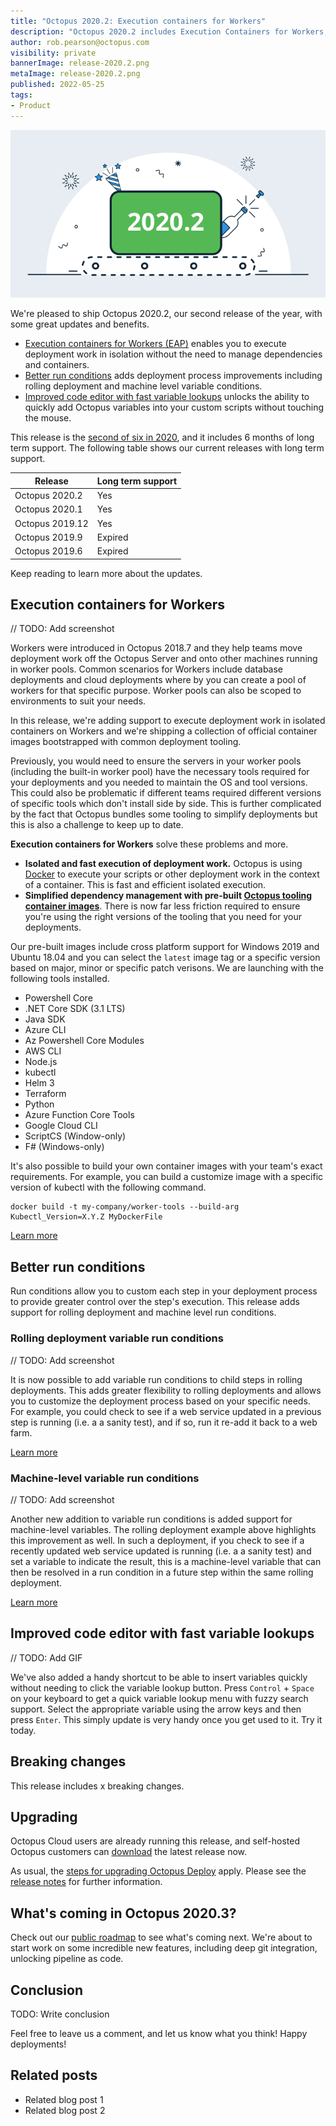 ```yaml
---
title: "Octopus 2020.2: Execution containers for Workers"
description: "Octopus 2020.2 includes Execution Containers for Workers, better rolling deployments and code editor improvements."
author: rob.pearson@octopus.com
visibility: private
bannerImage: release-2020.2.png
metaImage: release-2020.2.png
published: 2022-05-25
tags:
- Product
---
```


![Octopus 2020.2: Execution containers for Workers](release-2020.2.png)

We're pleased to ship Octopus 2020.2, our second release of the year, with some great updates and benefits.

* [Execution containers for Workers (EAP)](blog/2020-05/octopus-release-2020-2/index.md#execution-containers-for-workers) enables you to execute deployment work in isolation without the need to manage dependencies and containers.
* [Better run conditions](blog/2020-05/octopus-release-2020-2/index.md#better-run-conditions) adds deployment process improvements including rolling deployment and machine level variable conditions.
* [Improved code editor with fast variable lookups](blog/2020-05/octopus-release-2020-2/index.md#improved-code-editor-with-fast-variable-lookups) unlocks the ability to quickly add Octopus variables into your custom scripts without touching the mouse.

This release is the [second of six in 2020](/blog/2020-03/releases-and-lts/index.md), and it includes 6 months of long term support. The following table shows our current releases with long term support. 

| Release               | Long term support           |
| --------------------- | --------------------------- |
| Octopus 2020.2        | Yes                         |
| Octopus 2020.1        | Yes                         |
| Octopus 2019.12       | Yes                         |
| Octopus 2019.9        | Expired                     |
| Octopus 2019.6        | Expired                     |

Keep reading to learn more about the updates.

## Execution containers for Workers

// TODO: Add screenshot

Workers were introduced in Octopus 2018.7 and they help teams move deployment work off the Octopus Server and onto other machines running in worker pools. Common scenarios for Workers include database deployments and cloud deployments where by you can create a pool of workers for that specific purpose. Worker pools can also be scoped to environments to suit your needs.

In this release, we're adding support to execute deployment work in isolated containers on Workers and we're shipping a collection of official container images bootstrapped with common deployment tooling. 

Previously, you would need to ensure the servers in your worker pools (including the built-in worker pool) have the necessary tools required for your deployments and you needed to maintain the OS and tool versions. This could also be problematic if different teams required different versions of specific tools which don't install side by side. This is further complicated by the fact that Octopus bundles some tooling to simplify deployments but this is also a challenge to keep up to date. 

**Execution containers for Workers** solve these problems and more.

* **Isolated and fast execution of deployment work.** Octopus is using [Docker](https://docker.com) to execute your scripts or other deployment work in the context of a container. This is fast and efficient isolated execution.
* **Simplified dependency management with pre-built [Octopus tooling container images](https://hub.docker.com/r/octopusdeploy/worker-tools)**. There is now far less friction required to ensure you're using the right versions of the tooling that you need for your deployments. 

Our pre-built images include cross platform support for Windows 2019 and Ubuntu 18.04 and you can select the `latest` image tag or a specific version based on major, minor or specific patch verisons. We are launching with the following tools installed. 

* Powershell Core
* .NET Core SDK (3.1 LTS)
* Java SDK
* Azure CLI
* Az Powershell Core Modules
* AWS CLI
* Node.js
* kubectl
* Helm 3
* Terraform
* Python
* Azure Function Core Tools
* Google Cloud CLI
* ScriptCS (Window-only)
* F# (Windows-only)

It's also possible to build your own container images with your team's exact requirements. For example, you can build a customize image with a specific version of kubectl with the following command.

```
docker build -t my-company/worker-tools --build-arg Kubectl_Version=X.Y.Z MyDockerFile
```

[Learn more](https://octopus.com/docs/deployment-process/execution-containers-for-workers)

## Better run conditions

Run conditions allow you to custom each step in your deployment process to provide greater control over the step's execution. This release adds support for rolling deployment and machine level run conditions.

### Rolling deployment variable run conditions

// TODO: Add screenshot

It is now possible to add variable run conditions to child steps in rolling deployments. This adds greater flexibility to rolling deployments and allows you to customize the deployment process based on your specific needs. For example, you could check to see if a web service updated in a previous step is running (i.e. a a sanity test), and if so, run it re-add it back to a web farm.

[Learn more](https://octopus.com/docs/deployment-process/conditions)

### Machine-level variable run conditions

// TODO: Add screenshot

Another new addition to variable run conditions is added support for machine-level variables. The rolling deployment example above highlights this improvement as well. In such a deployment, if you check to see if a recently updated web service updated is running (i.e. a a sanity test) and set a variable to indicate the result, this is a machine-level variable that can then be resolved in a run condition in a future step within the same rolling deployment.

[Learn more](https://octopus.com/docs/deployment-process/conditions#machine-level-variable-expressions)

## Improved code editor with fast variable lookups

// TODO: Add GIF

We've also added a handy shortcut to be able to insert variables quickly without needing to click the variable lookup button. Press `Control` + `Space` on your keyboard to get a quick variable lookup menu with fuzzy search support. Select the appropriate variable using the arrow keys and then press `Enter`. This simply update is very handy once you get used to it. Try it today.

## Breaking changes

This release includes x breaking changes.



## Upgrading

Octopus Cloud users are already running this release, and self-hosted Octopus customers can [download](https://octopus.com/downloads/2020.2.0) the latest release now.  

As usual, the [steps for upgrading Octopus Deploy](https://octopus.com/docs/administration/upgrading) apply. Please see the [release notes](https://octopus.com/downloads/compare?to=2020.2.0) for further information.

## What's coming in Octopus 2020.3?

Check out our [public roadmap](https://octopus.com/roadmap) to see what's coming next. We're about to start work on some incredible new features, including deep git integration, unlocking pipeline as code.

## Conclusion

TODO: Write conclusion

Feel free to leave us a comment, and let us know what you think! Happy deployments!

## Related posts

- Related blog post 1
- Related blog post 2
